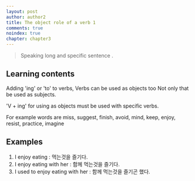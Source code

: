 ```yaml
---
layout: post
author: author2
title: The object role of a verb 1
comments: true
noindex: true
chapter: chapter3
---
```

>Speaking long and specific sentence .

## Learning contents

Adding 'ing' or 'to' to verbs, Verbs can be used as objects too Not only that be used as subjects.

'V + ing' for using as objects must be used with specific verbs.

For example words are miss, suggest, finish, avoid, mind, keep, enjoy, resist, practice, imagine

## Examples
1. I enjoy eating
: 먹는것을 즐기다.
2. I enjoy eating with her
: 함께 먹는것을 즐기다.
3. I used to enjoy eating with her
: 함께 먹는것을 즐기곤 했다.
